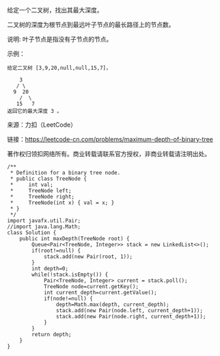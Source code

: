 给定一个二叉树，找出其最大深度。

二叉树的深度为根节点到最远叶子节点的最长路径上的节点数。

说明: 叶子节点是指没有子节点的节点。

示例：
```
给定二叉树 [3,9,20,null,null,15,7]，

    3
   / \
  9  20
    /  \
   15   7
返回它的最大深度 3 。
```

来源：力扣（LeetCode）

链接：https://leetcode-cn.com/problems/maximum-depth-of-binary-tree

著作权归领扣网络所有。商业转载请联系官方授权，非商业转载请注明出处。

```
/**
 * Definition for a binary tree node.
 * public class TreeNode {
 *     int val;
 *     TreeNode left;
 *     TreeNode right;
 *     TreeNode(int x) { val = x; }
 * }
 */
import javafx.util.Pair;
//import java.lang.Math;
class Solution {
    public int maxDepth(TreeNode root) {
        Queue<Pair<TreeNode, Integer>> stack = new LinkedList<>();
        if(root!=null) {
            stack.add(new Pair(root, 1));
        }
        int depth=0;
        while(!stack.isEmpty()) {
            Pair<TreeNode, Integer> current = stack.poll();
            TreeNode node=current.getKey();
            int current_depth=current.getValue();
            if(node!=null) {
                depth=Math.max(depth, current_depth);
                stack.add(new Pair(node.left, current_depth+1));
                stack.add(new Pair(node.right, current_depth+1));
            }
        }
        return depth;
    }
}
```